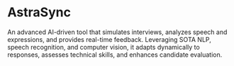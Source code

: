 # AstraSync
An advanced AI-driven tool that simulates interviews, analyzes speech and expressions, and provides real-time feedback. Leveraging SOTA NLP, speech recognition, and computer vision, it adapts dynamically to responses, assesses technical skills, and enhances candidate evaluation. 
